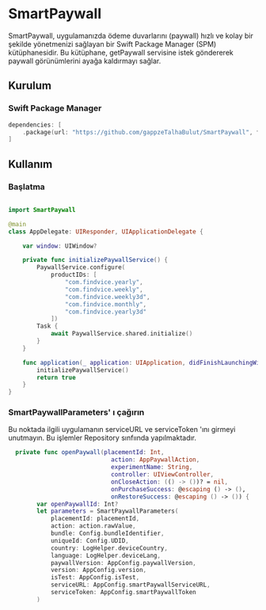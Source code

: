 # SmartPaywall

SmartPaywall, uygulamanızda ödeme duvarlarını (paywall) hızlı ve kolay bir şekilde yönetmenizi sağlayan bir Swift Package Manager (SPM) kütüphanesidir. Bu kütüphane, getPaywall servisine istek göndererek paywall görünümlerini ayağa kaldırmayı sağlar.

## Kurulum

### Swift Package Manager

```swift
dependencies: [
    .package(url: "https://github.com/gappzeTalhaBulut/SmartPaywall", from: "1.0.0")
]
```
## Kullanım

### Başlatma

```swift

import SmartPaywall

@main
class AppDelegate: UIResponder, UIApplicationDelegate {

    var window: UIWindow?

    private func initializePaywallService() {
        PaywallService.configure(
            productIDs: [
                "com.findvice.yearly",
                "com.findvice.weekly",
                "com.findvice.weekly3d",
                "com.findvice.monthly",
                "com.findvice.yearly3d"
            ])
        Task {
            await PaywallService.shared.initialize()
        }
    }

    func application(_ application: UIApplication, didFinishLaunchingWithOptions launchOptions: [UIApplication.LaunchOptionsKey: Any]?) -> Bool {
        initializePaywallService()
        return true
    }
}
```
### SmartPaywallParameters' ı çağırın

Bu noktada ilgili uygulamanın serviceURL ve serviceToken 'ını girmeyi unutmayın. Bu işlemler Repository sınfıında yapılmaktadır.

```swift
  private func openPaywall(placementId: Int,
                             action: AppPaywallAction,
                             experimentName: String,
                             controller: UIViewController,
                             onCloseAction: (() -> ())? = nil,
                             onPurchaseSuccess: @escaping () -> (),
                             onRestoreSuccess: @escaping () -> ()) {
        var openPaywallId: Int?
        let parameters = SmartPaywallParameters(
            placementId: placementId,
            action: action.rawValue,
            bundle: Config.bundleIdentifier,
            uniqueId: Config.UDID,
            country: LogHelper.deviceCountry,
            language: LogHelper.deviceLang,
            paywallVersion: AppConfig.paywallVersion,
            version: AppConfig.version,
            isTest: AppConfig.isTest,
            serviceURL: AppConfig.smartPaywallServiceURL,
            serviceToken: AppConfig.smartPaywallToken
        )
```
